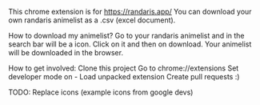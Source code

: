 This chrome extension is for https://randaris.app/
You can download your own randaris animelist as a .csv (excel document).

How to download my animelist?
  Go to your randaris animelist and in the search bar will be a icon.
  Click on it and then on download.
  Your animelist will be downloaded in the browser.

How to get involved:
  Clone this project
  Go to chrome://extensions
  Set developer mode on
    - Load unpacked extension
  Create pull requests :)

TODO:
  Replace icons (example icons from google devs)

